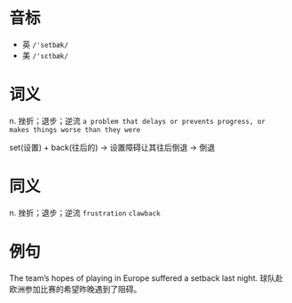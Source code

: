 # 音标

- 英 `/'setbæk/`
- 美 `/'sɛtbæk/`

# 词义

n. 挫折；退步；逆流
`a problem that delays or prevents progress, or makes things worse than they were`



set(设置) + back(往后的) → 设置障碍让其往后倒退 → 倒退

# 同义

n. 挫折；退步；逆流
`frustration` `clawback`

# 例句

The team’s hopes of playing in Europe suffered a setback last night.
球队赴欧洲参加比赛的希望昨晚遇到了阻碍。


